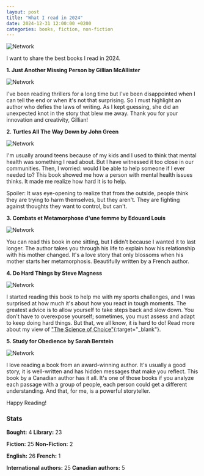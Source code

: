 ```yaml
---
layout: post
title: "What I read in 2024"
date: 2024-12-31 12:00:00 +0200
categories: books, fiction, non-fiction
---
```


![Network](/images/posts/books.png)

I want to share the best books I read in 2024.

<!-- more -->

**1. Just Another Missing Person by Gillian McAllister**

![Network](/images/posts/just-another-missing-person.png)

I've been reading thrillers for a long time but I've been disappointed when I can tell the end or when it's not that surprising. So I must highlight an author who defies the laws of writing. As I kept guessing, she did an unexpected knot in the story that blew me away. Thank you for your innovation and creativity, Gillian!


**2. Turtles All The Way Down by John Green**

![Network](/images/posts/turtles-all-the-way-down.png)

I'm usually around teens because of my kids and I used to think that mental health was something I read about. But I have witnessed it too close in our communities. Then, I worried: would I be able to help someone if I ever needed to? This book showed me how a person with mental health issues thinks. It made me realize how hard it is to help. 

Spoiler: It was eye-opening to realize that from the outside, people think they are trying to harm themselves, but they aren't. They are fighting against thoughts they want to control, but can't.


**3. Combats et Metamorphose d'une femme by Edouard Louis**

![Network](/images/posts/combats-metamorphose-femme.png)

You can read this book in one sitting, but I didn't because I wanted it to last longer. The author takes you through his life to explain how his relationship with his mother changed. It's a love story that only blossoms when his mother starts her metamorphosis. Beautifully written by a French author.


**4. Do Hard Things by Steve Magness**

![Network](/images/posts/do-hard-things.png)

I started reading this book to help me with my sports challenges, and I was surprised at how much it's about how you react in tough moments. The greatest advice is to allow yourself to take steps back and slow down. You don't have to overexpose yourself; sometimes, you must assess and adapt to keep doing hard things. But that, we all know, it is hard to do! Read more about my view of  ["The Science of Choice"][science-choice]{:target="_blank"}.


**5. Study for Obedience by Sarah Berstein**

![Network](/images/posts/study-obedience.png)

I love reading a book from an award-winning author. It's usually a good story, it is well-written and has hidden messages that make you reflect. This book by a Canadian author has it all. It's one of those books if you analyze each passage with a group of people, each person could get a different understanding. And that, for me, is a powerful storyteller.

Happy Reading!

### Stats

**Bought:** 4
**Library:** 23

**Fiction:** 25
**Non-Fiction:** 2

**English:** 26
**French:** 1

**International authors:** 25
**Canadian authors:** 5

[science-choice]: https://keniasousa.github.io/2024/03/science-of-choice.html
